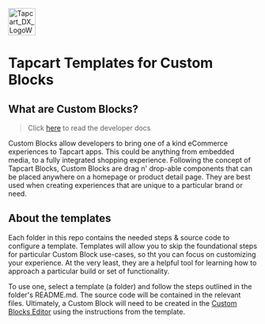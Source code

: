 <img height="55" alt="Tapcart_DX_LogoWhite" src="https://user-images.githubusercontent.com/15990327/204074857-94ac726c-fc2a-4de0-a4ff-00b73c042262.png">

# Tapcart Templates for Custom Blocks

## What are Custom Blocks?
> Click [here](https://docs.tapcart.com) to read the developer docs

Custom Blocks allow developers to bring one of a kind eCommerce experiences to Tapcart apps. This could be anything from embedded media, to a fully integrated shopping experience. Following the concept of Tapcart Blocks, Custom Blocks are drag n' drop-able components that can be placed anywhere on a homepage or product detail page. They are best used when creating experiences that are unique to a particular brand or need.

## About the templates
Each folder in this repo contains the needed steps & source code to configure a template. Templates will allow you to skip the foundational steps for particular Custom Block use-cases, so tht you can focus on customizing your experience. At the very least, they are a helpful tool for learning how to approach a particular build or set of functionality.

To use one, select a template (a folder) and follow the steps outlined in the folder's README.md. The source code will be contained in the relevant files. Ultimately, a Custom Block will need to be created in the [Custom Blocks Editor](https://app.tapcart.com/custom-blocks) using the instructions from the template.
